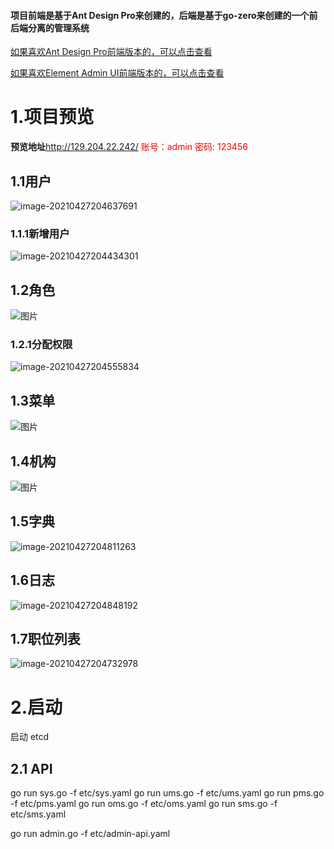 #### 项目前端是基于Ant Design Pro来创建的，后端是基于go-zero来创建的一个前后端分离的管理系统

[如果喜欢Ant Design Pro前端版本的，可以点击查看](https://github.com/feihua/go-zero-admin-ui)

[如果喜欢Element Admin UI前端版本的，可以点击查看](https://github.com/feihua/zero-vue-admin)

# 1.项目预览

**预览地址**http://129.204.22.242/ <span  style="color: red;"> 账号：admin 密码: 123456</span>

## 1.1用户

![image-20210427204637691](https://gitee.com/liufeihua/images/raw/master/images/image-20210427204637691.png)

### 1.1.1新增用户

![image-20210427204434301](https://gitee.com/liufeihua/images/raw/master/images/image-20210427204434301.png)

## 1.2角色

![图片](https://uploader.shimo.im/f/5k8DqDJY7ZlCpg9t.png!thumbnail)

### 1.2.1分配权限

![image-20210427204555834](https://gitee.com/liufeihua/images/raw/master/images/image-20210427204555834.png)

## 1.3菜单

![图片](https://uploader.shimo.im/f/rdfMRADldvEb0Ny0.png!thumbnail)

## 1.4机构

![图片](https://uploader.shimo.im/f/jM5mUyjETIQ2tL42.png!thumbnail)

## 1.5字典

![image-20210427204811263](https://gitee.com/liufeihua/images/raw/master/images/image-20210427204811263.png)

## 1.6日志

![image-20210427204848192](https://gitee.com/liufeihua/images/raw/master/images/image-20210427204848192.png)

## 1.7职位列表

![image-20210427204732978](https://gitee.com/liufeihua/images/raw/master/images/image-20210427204732978.png)

# 2.启动
 启动 etcd
## 2.1 API
go run sys.go -f etc/sys.yaml
go run ums.go -f etc/ums.yaml
go run pms.go -f etc/pms.yaml
go run oms.go -f etc/oms.yaml
go run sms.go -f etc/sms.yaml


go run admin.go -f etc/admin-api.yaml